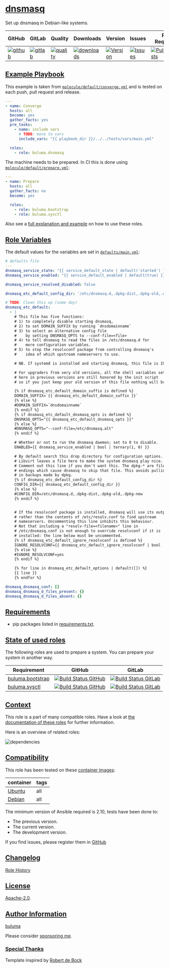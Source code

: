 # [dnsmasq](#dnsmasq)

Set up dnsmasq in Debian-like systems.

|GitHub|GitLab|Quality|Downloads|Version|Issues|Pull Requests|
|------|------|-------|---------|-------|------|-------------|
|[![github](https://github.com/buluma/ansible-role-dnsmasq/workflows/Ansible%20Molecule/badge.svg)](https://github.com/buluma/ansible-role-dnsmasq/actions)|[![gitlab](https://gitlab.com/shadowwalker/ansible-role-dnsmasq/badges/master/pipeline.svg)](https://gitlab.com/shadowwalker/ansible-role-dnsmasq)|[![quality](https://img.shields.io/ansible/quality/59135)](https://galaxy.ansible.com/buluma/dnsmasq)|[![downloads](https://img.shields.io/ansible/role/d/59135)](https://galaxy.ansible.com/buluma/dnsmasq)|[![Version](https://img.shields.io/github/release/buluma/ansible-role-dnsmasq.svg)](https://github.com/buluma/ansible-role-dnsmasq/releases/)|[![Issues](https://img.shields.io/github/issues/buluma/ansible-role-dnsmasq.svg)](https://github.com/buluma/ansible-role-dnsmasq/issues/)|[![PullRequests](https://img.shields.io/github/issues-pr-closed-raw/buluma/ansible-role-dnsmasq.svg)](https://github.com/buluma/ansible-role-dnsmasq/pulls/)|

## [Example Playbook](#example-playbook)

This example is taken from [`molecule/default/converge.yml`](https://github.com/buluma/ansible-role-dnsmasq/blob/master/molecule/default/converge.yml) and is tested on each push, pull request and release.

```yaml
---
- name: Converge
  hosts: all
  become: yes
  gather_facts: yes
  pre_tasks:
    - name: include vars
      # TODO: move to vars
      include_vars: "{{ playbook_dir }}/../../tests/vars/main.yml"

  roles:
    - role: buluma.dnsmasq
```

The machine needs to be prepared. In CI this is done using [`molecule/default/prepare.yml`](https://github.com/buluma/ansible-role-dnsmasq/blob/master/molecule/default/prepare.yml):

```yaml
---
- name: Prepare
  hosts: all
  gather_facts: no
  become: yes

  roles:
    - role: buluma.bootstrap
    - role: buluma.sysctl
```

Also see a [full explanation and example](https://buluma.github.io/how-to-use-these-roles.html) on how to use these roles.

## [Role Variables](#role-variables)

The default values for the variables are set in [`defaults/main.yml`](https://github.com/buluma/ansible-role-dnsmasq/blob/master/defaults/main.yml):

```yaml
# defaults file
---
dnsmasq_service_state: "{{ service_default_state | default('started') }}"
dnsmasq_service_enabled: "{{ service_default_enabled | default(true) }}"

dnsmasq_service_resolved_disabled: false

dnsmasq_etc_default_config_dir: '/etc/dnsmasq.d,.dpkg-dist,.dpkg-old,.dpkg-new'

# TODO: Clean this up (some day)
dnsmasq_etc_default:
  - |
    # This file has five functions:
    # 1) to completely disable starting dnsmasq,
    # 2) to set DOMAIN_SUFFIX by running `dnsdomainname`
    # 3) to select an alternative config file
    #    by setting DNSMASQ_OPTS to --conf-file=<file>
    # 4) to tell dnsmasq to read the files in /etc/dnsmasq.d for
    #    more configuration variables.
    # 5) to stop the resolvconf package from controlling dnsmasq's
    #    idea of which upstream nameservers to use.

    # NB. If systemd is installed and starting dnsmasq, this file is IGNORED.

    # For upgraders from very old versions, all the shell variables set
    # here in previous versions are still honored by the init script
    # so if you just keep your old version of this file nothing will break.

    {% if dnsmasq_etc_default_domain_suffix is defined %}
    DOMAIN_SUFFIX=`{{ dnsmasq_etc_default_domain_suffix }}`
    {% else %}
    #DOMAIN_SUFFIX=`dnsdomainname`
    {% endif %}
    {% if dnsmasq_etc_default_dnsmasq_opts is defined %}
    DNSMASQ_OPTS="{{ dnsmasq_etc_default_dnsmasq_opts }}"
    {% else %}
    #DNSMASQ_OPTS="--conf-file=/etc/dnsmasq.alt"
    {% endif %}

    # Whether or not to run the dnsmasq daemon; set to 0 to disable.
    ENABLED={{ dnsmasq_service_enabled | bool | ternary(1, 0) }}

    # By default search this drop directory for configuration options.
    # Libvirt leaves a file here to make the system dnsmasq play nice.
    # Comment out this line if you don't want this. The dpkg-* are file
    # endings which cause dnsmasq to skip that file. This avoids pulling
    # in backups made by dpkg.
    {% if dnsmasq_etc_default_config_dir %}
    CONFIG_DIR={{ dnsmasq_etc_default_config_dir }}
    {% else %}
    #CONFIG_DIR=/etc/dnsmasq.d,.dpkg-dist,.dpkg-old,.dpkg-new
    {% endif %}


    # If the resolvconf package is installed, dnsmasq will use its output
    # rather than the contents of /etc/resolv.conf to find upstream
    # nameservers. Uncommenting this line inhibits this behaviour.
    # Not that including a "resolv-file=<filename>" line in
    # /etc/dnsmasq.conf is not enough to override resolvconf if it is
    # installed: the line below must be uncommented.
    {% if dnsmasq_etc_default_ignore_resolvconf is defined %}
    IGNORE_RESOLVCONF={{ dnsmasq_etc_default_ignore_resolvconf | bool | ternary('yes', 'no') }}
    {% else %}
    #IGNORE_RESOLVCONF=yes
    {% endif %}

    {% for line in dnsmasq_etc_default_options | default([]) %}
    {{ line }}
    {% endfor %}

dnsmasq_dnsmasq_conf: []
dnsmasq_dnsmasq_d_files_present: {}
dnsmasq_dnsmasq_d_files_absent: {}
```

## [Requirements](#requirements)

- pip packages listed in [requirements.txt](https://github.com/buluma/ansible-role-dnsmasq/blob/master/requirements.txt).

## [State of used roles](#state-of-used-roles)

The following roles are used to prepare a system. You can prepare your system in another way.

| Requirement | GitHub | GitLab |
|-------------|--------|--------|
|[buluma.bootstrap](https://galaxy.ansible.com/buluma/bootstrap)|[![Build Status GitHub](https://github.com/buluma/ansible-role-bootstrap/workflows/Ansible%20Molecule/badge.svg)](https://github.com/buluma/ansible-role-bootstrap/actions)|[![Build Status GitLab](https://gitlab.com/shadowwalker/ansible-role-bootstrap/badges/master/pipeline.svg)](https://gitlab.com/shadowwalker/ansible-role-bootstrap)|
|[buluma.sysctl](https://galaxy.ansible.com/buluma/sysctl)|[![Build Status GitHub](https://github.com/buluma/ansible-role-sysctl/workflows/Ansible%20Molecule/badge.svg)](https://github.com/buluma/ansible-role-sysctl/actions)|[![Build Status GitLab](https://gitlab.com/shadowwalker/ansible-role-sysctl/badges/master/pipeline.svg)](https://gitlab.com/shadowwalker/ansible-role-sysctl)|

## [Context](#context)

This role is a part of many compatible roles. Have a look at [the documentation of these roles](https://buluma.github.io/) for further information.

Here is an overview of related roles:

![dependencies](https://raw.githubusercontent.com/buluma/ansible-role-dnsmasq/png/requirements.png "Dependencies")

## [Compatibility](#compatibility)

This role has been tested on these [container images](https://hub.docker.com/u/buluma):

|container|tags|
|---------|----|
|[Ubuntu](https://hub.docker.com/repository/docker/buluma/ubuntu/general)|all|
|[Debian](https://hub.docker.com/repository/docker/buluma/debian/general)|all|

The minimum version of Ansible required is 2.10, tests have been done to:

- The previous version.
- The current version.
- The development version.

If you find issues, please register them in [GitHub](https://github.com/buluma/ansible-role-dnsmasq/issues)

## [Changelog](#changelog)

[Role History](https://github.com/buluma/ansible-role-dnsmasq/blob/master/CHANGELOG.md)

## [License](#license)

[Apache-2.0](https://github.com/buluma/ansible-role-dnsmasq/blob/master/LICENSE).

## [Author Information](#author-information)

[buluma](https://buluma.github.io/)

Please consider [sponsoring me](https://github.com/sponsors/buluma).

### [Special Thanks](#special-thanks)

Template inspired by [Robert de Bock](https://github.com/robertdebock)
